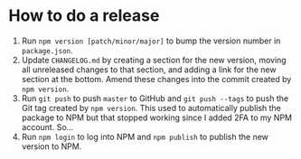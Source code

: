 # How to do a release

1. Run `npm version [patch/minor/major]` to bump the version number in `package.json`.
2. Update `CHANGELOG.md` by creating a section for the new version, moving all unreleased changes to that section, and adding a link for the new section at the bottom. Amend these changes into the commit created by `npm version`.
3. Run `git push` to push `master` to GitHub and `git push --tags` to push the Git tag created by `npm version`. This used to automatically publish the package to NPM but that stopped working since I added 2FA to my NPM account. So...
4. Run `npm login` to log into NPM and `npm publish` to publish the new version to NPM.
